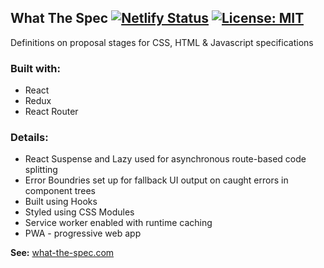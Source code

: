 ## What The Spec [![Netlify Status](https://api.netlify.com/api/v1/badges/cfbb0c8e-5b7a-4580-84d3-43119fd1c6fe/deploy-status)](https://app.netlify.com/sites/admiring-montalcini-b5fc92/deploys) [![License: MIT](https://img.shields.io/badge/License-MIT-yellow.svg)](https://github.com/UncaughtTypeError/Browser-Default-Styles/blob/master/LICENSE)
Definitions on proposal stages for CSS, HTML & Javascript specifications

### Built with:
- React
- Redux
- React Router

### Details:
- React Suspense and Lazy used for asynchronous route-based code splitting
- Error Boundries set up for fallback UI output on caught errors in component trees
- Built using Hooks
- Styled using CSS Modules
- Service worker enabled with runtime caching
- PWA - progressive web app

**See:** [what-the-spec.com](https://what-the-spec.com/)